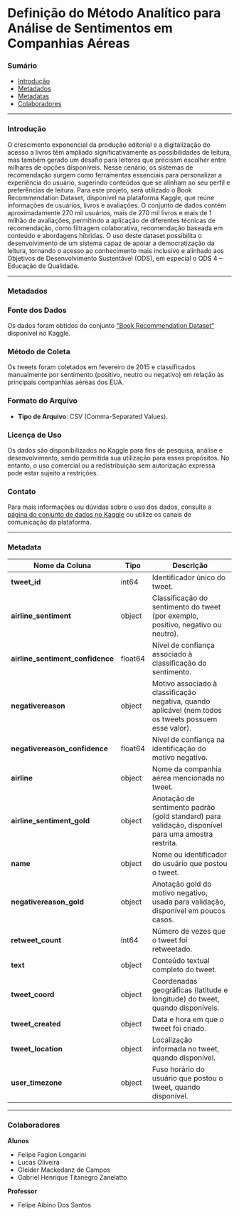 # Definição do Método Analítico para Análise de Sentimentos em Companhias Aéreas

### Sumário
- [Introdução](#introdução)
- [Metadados](#metadados)
- [Metadatas](#Metadata)
- [Colaboradores](#colaboradores)

---

### Introdução

O crescimento exponencial da produção editorial e a digitalização do acesso a livros têm ampliado significativamente as possibilidades de leitura, mas também gerado um desafio para leitores que precisam escolher entre milhares de opções disponíveis. Nesse cenário, os sistemas de recomendação surgem como ferramentas essenciais para personalizar a experiência do usuário, sugerindo conteúdos que se alinham ao seu perfil e preferências de leitura.
Para este projeto, será utilizado o Book Recommendation Dataset, disponível na plataforma Kaggle, que reúne informações de usuários, livros e avaliações. O conjunto de dados contém aproximadamente 270 mil usuários, mais de 270 mil livros e mais de 1 milhão de avaliações, permitindo a aplicação de diferentes técnicas de recomendação, como filtragem colaborativa, recomendação baseada em conteúdo e abordagens híbridas. O uso deste dataset possibilita o desenvolvimento de um sistema capaz de apoiar a democratização da leitura, tornando o acesso ao conhecimento mais inclusivo e alinhado aos Objetivos de Desenvolvimento Sustentável (ODS), em especial o ODS 4 – Educação de Qualidade.


---

### Metadados

### Fonte dos Dados

Os dados foram obtidos do conjunto ["Book Recommendation Dataset"](https://www.kaggle.com/datasets/arashnic/book-recommendation-dataset) disponível no Kaggle.

### Método de Coleta

Os tweets foram coletados em fevereiro de 2015 e classificados manualmente por sentimento (positivo, neutro ou negativo) em relação às principais companhias aéreas dos EUA.

### Formato do Arquivo

- **Tipo de Arquivo**: CSV (Comma-Separated Values).

### Licença de Uso

Os dados são disponibilizados no Kaggle para fins de pesquisa, análise e desenvolvimento, sendo permitida sua utilização para esses propósitos. No entanto, o uso comercial ou a redistribuição sem autorização expressa pode estar sujeito a restrições.

### Contato

Para mais informações ou dúvidas sobre o uso dos dados, consulte a [página do conjunto de dados no Kaggle](https://www.kaggle.com/datasets/crowdflower/twitter-airline-sentiment) ou utilize os canais de comunicação da plataforma.

---

### Metadata

| Nome da Coluna                 | Tipo    | Descrição                                                                                                                                         |
|--------------------------------|---------|---------------------------------------------------------------------------------------------------------------------------------------------------|
| **tweet_id**                   | int64   | Identificador único do tweet.                                                                                                                     |
| **airline_sentiment**          | object  | Classificação do sentimento do tweet (por exemplo, positivo, negativo ou neutro).                                                                |
| **airline_sentiment_confidence** | float64 | Nível de confiança associado à classificação do sentimento.                                                                                     |
| **negativereason**             | object  | Motivo associado à classificação negativa, quando aplicável (nem todos os tweets possuem esse valor).                                             |
| **negativereason_confidence**  | float64 | Nível de confiança na identificação do motivo negativo.                                                                                         |
| **airline**                  | object  | Nome da companhia aérea mencionada no tweet.                                                                                                      |
| **airline_sentiment_gold**   | object  | Anotação de sentimento padrão (gold standard) para validação, disponível para uma amostra restrita.                                                 |
| **name**                     | object  | Nome ou identificador do usuário que postou o tweet.                                                                                              |
| **negativereason_gold**      | object  | Anotação gold do motivo negativo, usada para validação, disponível em poucos casos.                                                               |
| **retweet_count**            | int64   | Número de vezes que o tweet foi retweetado.                                                                                                       |
| **text**                     | object  | Conteúdo textual completo do tweet.                                                                                                               |
| **tweet_coord**              | object  | Coordenadas geográficas (latitude e longitude) do tweet, quando disponíveis.                                                                      |
| **tweet_created**            | object  | Data e hora em que o tweet foi criado.                                                                                                            |
| **tweet_location**           | object  | Localização informada no tweet, quando disponível.                                                                                              |
| **user_timezone**            | object  | Fuso horário do usuário que postou o tweet, quando disponível.                                                                                    |

---

### Colaboradores

**Alunos**  
- Felipe Fagion Longarini  
- Lucas Oliveira  
- Gleider Mackedanz de Campos  
- Gabriel Henrique Titanegro Zanelatto  

**Professor**  
- Felipe Albino Dos Santos


<br>
